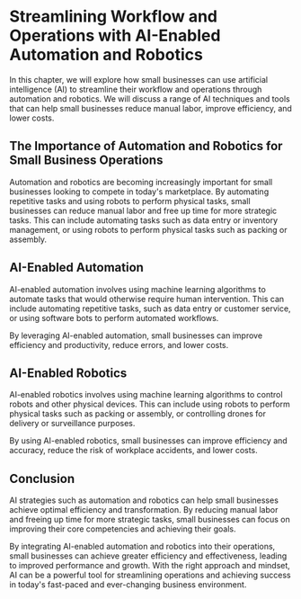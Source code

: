 Streamlining Workflow and Operations with AI-Enabled Automation and Robotics
========================================================================================================================================

In this chapter, we will explore how small businesses can use artificial intelligence (AI) to streamline their workflow and operations through automation and robotics. We will discuss a range of AI techniques and tools that can help small businesses reduce manual labor, improve efficiency, and lower costs.

The Importance of Automation and Robotics for Small Business Operations
-----------------------------------------------------------------------

Automation and robotics are becoming increasingly important for small businesses looking to compete in today's marketplace. By automating repetitive tasks and using robots to perform physical tasks, small businesses can reduce manual labor and free up time for more strategic tasks. This can include automating tasks such as data entry or inventory management, or using robots to perform physical tasks such as packing or assembly.

AI-Enabled Automation
---------------------

AI-enabled automation involves using machine learning algorithms to automate tasks that would otherwise require human intervention. This can include automating repetitive tasks, such as data entry or customer service, or using software bots to perform automated workflows.

By leveraging AI-enabled automation, small businesses can improve efficiency and productivity, reduce errors, and lower costs.

AI-Enabled Robotics
-------------------

AI-enabled robotics involves using machine learning algorithms to control robots and other physical devices. This can include using robots to perform physical tasks such as packing or assembly, or controlling drones for delivery or surveillance purposes.

By using AI-enabled robotics, small businesses can improve efficiency and accuracy, reduce the risk of workplace accidents, and lower costs.

Conclusion
----------

AI strategies such as automation and robotics can help small businesses achieve optimal efficiency and transformation. By reducing manual labor and freeing up time for more strategic tasks, small businesses can focus on improving their core competencies and achieving their goals.

By integrating AI-enabled automation and robotics into their operations, small businesses can achieve greater efficiency and effectiveness, leading to improved performance and growth. With the right approach and mindset, AI can be a powerful tool for streamlining operations and achieving success in today's fast-paced and ever-changing business environment.
